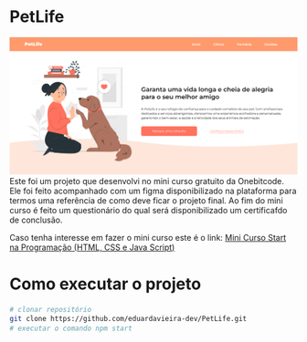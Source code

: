 # PetLife
<img src="img/site-image.png" alt="Logo da PetLife">
 Este foi um projeto que desenvolvi no mini curso gratuito da Onebitcode. Ele foi feito acompanhado com um figma disponibilizado na plataforma para termos uma referência de como deve ficar o projeto final. Ao fim do mini curso é feito um questionário do qual será disponibilizado um certificafdo de conclusão.

Caso tenha interesse em fazer o mini curso este é o link: [Mini Curso Start na Programação (HTML, CSS e Java Script)](https://www.onebitcode.com/minicurso)

# Como executar o projeto

```bash
# clonar repositório
git clone https://github.com/eduardavieira-dev/PetLife.git
# executar o comando npm start

```




